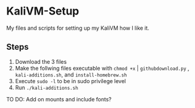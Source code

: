 # KaliVM-Setup
My files and scripts for setting up my KaliVM how I like it.

## Steps
1. Download the 3 files
2. Make the follwing files executable with `chmod +x` | `githubdownload.py` , `kali-additions.sh`, and `install-homebrew.sh`
3. Execute `sudo -l` to be in sudo privilege level
4. Run `./kali-additions.sh`

TO DO: Add on mounts and include fonts?
